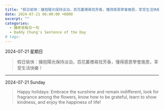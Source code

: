 ```yaml
---
title: "假日愉快：擁抱陽光保持淡泊，百花叢裡尋找芳香，懂得感恩學會施恩，享受生活快樂！ <br> Happy holidays: Embrace the sunshine and remain indifferent, look for fragrance among the flowers, know how to be grateful, learn to show kindness, and enjoy the happiness of life!"
date: 2024-07-21 06:00:00 +0800
excerpt: ""
categories:
  - 鍾老爸每日一句
  - Daddy Chung's Sentence of the Day
# tags:
---
```


2024-07-21 星期日

> 假日愉快：擁抱陽光保持淡泊，百花叢裡尋找芳香，懂得感恩學會施恩，享受生活快樂！

---

2024-07-21 Sunday

> Happy holidays: Embrace the sunshine and remain indifferent, look for fragrance among the flowers, know how to be grateful, learn to show kindness, and enjoy the happiness of life!
